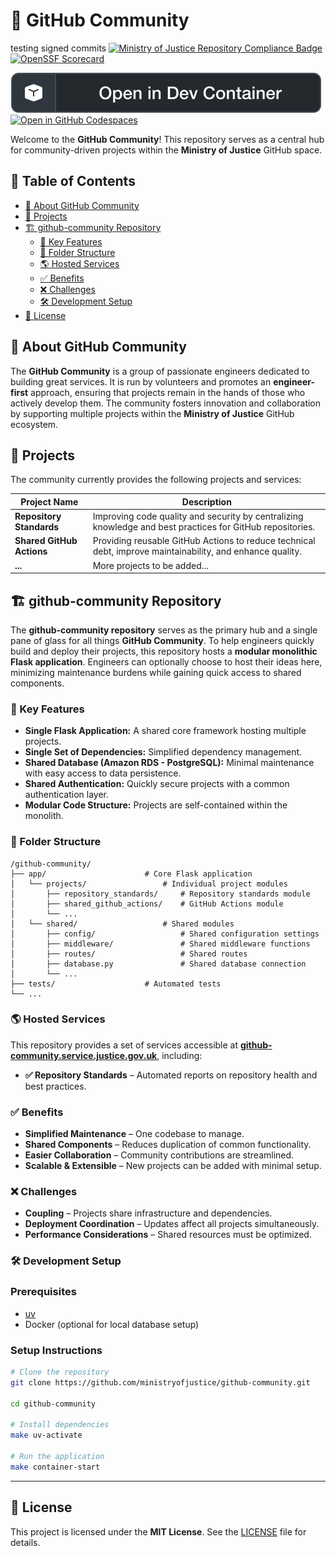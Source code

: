 # 🚀 GitHub Community

testing signed commits
[![Ministry of Justice Repository Compliance Badge](https://github-community.service.justice.gov.uk/repository-standards/api/github-community/badge)](https://github-community.service.justice.gov.uk/repository-standards/github-community) [![OpenSSF Scorecard](https://api.scorecard.dev/projects/github.com/ministryofjustice/github-community/badge)](https://scorecard.dev/viewer/?uri=github.com/ministryofjustice/github-community)

[![Open in Dev Container](https://raw.githubusercontent.com/ministryofjustice/.devcontainer/refs/heads/main/contrib/badge.svg)](https://vscode.dev/redirect?url=vscode://ms-vscode-remote.remote-containers/cloneInVolume?url=https://github.com/ministryofjustice/github-community) [![Open in GitHub Codespaces](https://github.com/codespaces/badge.svg)](https://codespaces.new/ministryofjustice/github-community)

Welcome to the **GitHub Community**! This repository serves as a central hub for community-driven projects within the **Ministry of Justice** GitHub space.

## 📜 Table of Contents

- [📣 About GitHub Community](#-about-github-community)
- [📌 Projects](#-projects)
- [🏗️ github-community Repository](#-github-community-repository)
  - [🔑 Key Features](#-key-features)
  - [📂 Folder Structure](#-folder-structure)
  - [🌎 Hosted Services](#-hosted-services)
  - [✅ Benefits](#-benefits)
  - [❌ Challenges](#-challenges)
  - [🛠️ Development Setup](#-development-setup)
- [📄 License](#-license)

## 📣 About GitHub Community

The **GitHub Community** is a group of passionate engineers dedicated to building great services. It is run by volunteers and promotes an **engineer-first** approach, ensuring that projects remain in the hands of those who actively develop them. The community fosters innovation and collaboration by supporting multiple projects within the **Ministry of Justice** GitHub ecosystem.

## 📌 Projects

The community currently provides the following projects and services:

| Project Name              | Description                                                                                               |
| ------------------------- | --------------------------------------------------------------------------------------------------------- |
| **Repository Standards**  | Improving code quality and security by centralizing knowledge and best practices for GitHub repositories. |
| **Shared GitHub Actions** | Providing reusable GitHub Actions to reduce technical debt, improve maintainability, and enhance quality. |
| **...**                   | More projects to be added...                                                                              |

## 🏗️ github-community Repository

The **github-community repository** serves as the primary hub and a single pane of glass for all things **GitHub Community**. To help engineers quickly build and deploy their projects, this repository hosts a **modular monolithic Flask application**. Engineers can optionally choose to host their ideas here, minimizing maintenance burdens while gaining quick access to shared components.

### 🔑 Key Features

- **Single Flask Application:** A shared core framework hosting multiple projects.
- **Single Set of Dependencies:** Simplified dependency management.
- **Shared Database (Amazon RDS - PostgreSQL):** Minimal maintenance with easy access to data persistence.
- **Shared Authentication:** Quickly secure projects with a common authentication layer.
- **Modular Code Structure:** Projects are self-contained within the monolith.

### 📂 Folder Structure

```
/github-community/
├── app/                      # Core Flask application
│   └── projects/                 # Individual project modules
│       ├── repository_standards/     # Repository standards module
│       ├── shared_github_actions/    # GitHub Actions module
│       └── ...
│   └── shared/                   # Shared modules
│       ├── config/                   # Shared configuration settings
│       ├── middleware/               # Shared middleware functions
│       ├── routes/                   # Shared routes
│       ├── database.py               # Shared database connection
│       └── ...
├── tests/                    # Automated tests
└── ...
```

### 🌎 Hosted Services

This repository provides a set of services accessible at **[github-community.service.justice.gov.uk](https://github-community.service.justice.gov.uk)**, including:

- **✅ Repository Standards** – Automated reports on repository health and best practices.

### ✅ Benefits

- **Simplified Maintenance** – One codebase to manage.
- **Shared Components** – Reduces duplication of common functionality.
- **Easier Collaboration** – Community contributions are streamlined.
- **Scalable & Extensible** – New projects can be added with minimal setup.

### ❌ Challenges

- **Coupling** – Projects share infrastructure and dependencies.
- **Deployment Coordination** – Updates affect all projects simultaneously.
- **Performance Considerations** – Shared resources must be optimized.

### 🛠️ Development Setup

### Prerequisites

- [uv](https://docs.astral.sh/uv/)
- Docker (optional for local database setup)

### Setup Instructions

```sh
# Clone the repository
git clone https://github.com/ministryofjustice/github-community.git

cd github-community

# Install dependencies
make uv-activate

# Run the application
make container-start
```

---

## 📄 License

This project is licensed under the **MIT License**. See the [LICENSE](LICENSE) file for details.
